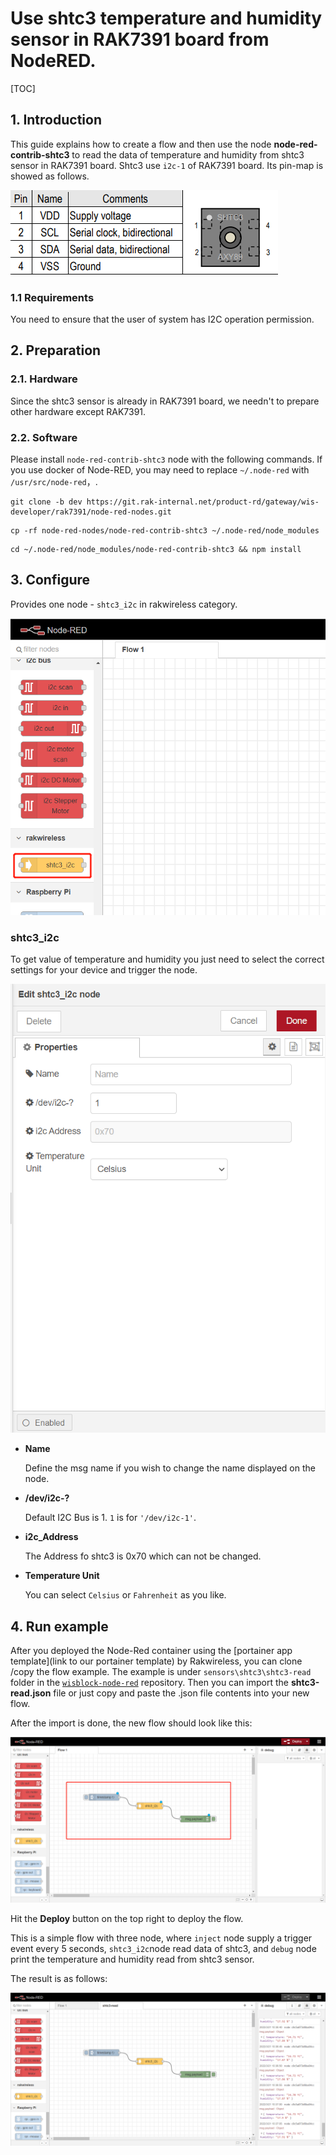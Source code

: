 # Use shtc3 temperature and humidity sensor in RAK7391 board from NodeRED.

[TOC]

## 1. Introduction

This guide explains how to create a flow and then use the node **node-red-contrib-shtc3** to read the data of temperature and humidity  from shtc3 sensor in RAK7391 board. Shtc3 use `i2c-1` of RAK7391 board.  Its pin-map is showed as follows.

![image-20220321100549330](assets/image-20220321100549330.png)

### 1.1 Requirements

You need to ensure that the user of system has I2C operation permission.



## 2. Preparation

### 2.1. Hardware

Since the shtc3 sensor is already in RAK7391 board, we needn't to prepare other hardware except RAK7391.

### 2.2. Software

Please install `node-red-contrib-shtc3` node with the following commands. If you use docker of Node-RED, you may need to replace `~/.node-red` with `/usr/src/node-red`，.

```
git clone -b dev https://git.rak-internal.net/product-rd/gateway/wis-developer/rak7391/node-red-nodes.git
```

```
cp -rf node-red-nodes/node-red-contrib-shtc3 ~/.node-red/node_modules
```

```
cd ~/.node-red/node_modules/node-red-contrib-shtc3 && npm install
```



## 3. Configure

Provides one node - `shtc3_i2c` in rakwireless category.

<img src="assets/image-20220321102050501.png" alt="image-20220321102050501" style="zoom:80%;" />

### shtc3_i2c

To get value of  temperature and humidity you just need to select the correct settings for your device and trigger the node.

<img src="assets/image-20220321162528246.png" alt="image-20220321162528246" style="zoom:80%;" />

- **Name**

  Define the msg name if you wish to change the name displayed on the node.

- **/dev/i2c-?**

  Default I2C Bus is 1.  `1` is for `'/dev/i2c-1'`.

- **i2c_Address**

  The Address fo shtc3 is 0x70 which can not be changed. 

- **Temperature Unit**

  You can select `Celsius` or `Fahrenheit` as you like.



## 4. Run example

After you deployed the Node-Red container using the [portainer app template](link to our portainer template) by Rakwireless, you can clone /copy the flow example. The example is under `sensors\shtc3\shtc3-read` folder in the [`wisblock-node-red`](https://git.rak-internal.net/product-rd/gateway/wis-developer/rak7391/wisblock-node-red/-/tree/dev/) repository. Then you can import the  **shtc3-read.json** file or just copy and paste the .json file contents into your new flow.

After the import is done, the new flow should look like this:

![image-20220321102231319](assets/image-20220321102231319.png)

Hit the **Deploy** button on the top right to deploy the flow.

This is a simple flow with three node, where `inject` node supply a trigger event every 5 seconds, `shtc3_i2c`node read data of shtc3, and `debug` node print the temperature and humidity read from shtc3 sensor.

The result is as follows:

![image-20220321103758128](assets/image-20220321103758128.png)

